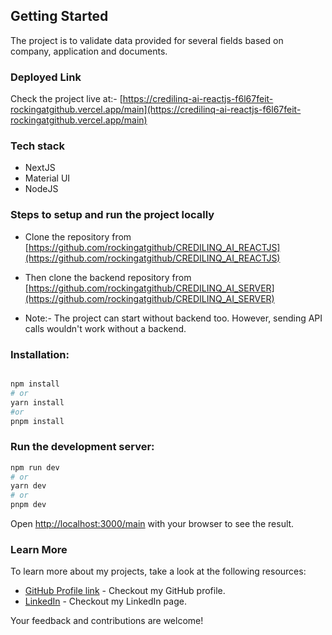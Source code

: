 ## Getting Started

The project is to validate data provided for several fields based on company, application and documents.

### Deployed Link

Check the project live at:- [https://credilinq-ai-reactjs-f6l67feit-rockingatgithub.vercel.app/main](https://credilinq-ai-reactjs-f6l67feit-rockingatgithub.vercel.app/main)

### Tech stack

- NextJS
- Material UI
- NodeJS

### Steps to setup and run the project locally

- Clone the repository from [https://github.com/rockingatgithub/CREDILINQ_AI_REACTJS](https://github.com/rockingatgithub/CREDILINQ_AI_REACTJS)

- Then clone the backend repository from [https://github.com/rockingatgithub/CREDILINQ_AI_SERVER](https://github.com/rockingatgithub/CREDILINQ_AI_SERVER)

- Note:- The project can start without backend too. However, sending API calls wouldn't work without a backend.

### Installation:

```bash

npm install
# or
yarn install
#or
pnpm install

```

### Run the development server:

```bash
npm run dev
# or
yarn dev
# or
pnpm dev
```

Open [http://localhost:3000/main](http://localhost:3000/main) with your browser to see the result.

### Learn More

To learn more about my projects, take a look at the following resources:

- [GitHub Profile link](https://github.com/rockingatgithub) - Checkout my GitHub profile.
- [LinkedIn](https://www.linkedin.com/in/sudhendra-singh-168831130/) - Checkout my LinkedIn page.

Your feedback and contributions are welcome!

